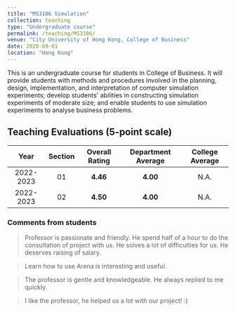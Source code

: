```yaml
---
title: "MS3106 Simulation"
collection: teaching
type: "Undergraduate course"
permalink: /teaching/MS3106/
venue: "City University of Hong Kong, College of Business"
date: 2020-09-01
location: "Hong Kong"
---
```


This is an undergraduate course for students in College of Business. It will provide students with methods and procedures involved in the planning, design, implementation, and interpretation of computer simulation experiments;
develop students' abilities in constructing simulation experiments of moderate size; and enable students to use simulation experiments to analyse business problems.


## Teaching Evaluations (5-point scale)


Year | Section | Overall Rating | Department Average | College Average
:---: | :---: | :---: | :---: | :---:
2022-2023 | 01 | **4.46** | **4.00** | N.A.
2022-2023 | 02 | **4.50** | **4.00** | N.A.

### Comments from students
> Professor is passionate and friendly. He spend half of a hour to do the consultation of project with us. He solves a lot of difficulties for us. He deserves raising of salary.

> Learn how to use Arena is interesting and useful.

> The professor is gentle and knowledgeable. He always replied to me quickly.

>  I like the professor, he helped us a lot with our project! :)
